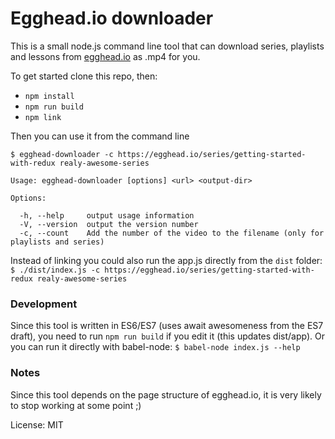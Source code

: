 # Egghead.io downloader

This is a small node.js command line tool that can download series, playlists and lessons from [egghead.io](https://egghead.io/) as .mp4 for you.

To get started clone this repo, then:

- `npm install`
- `npm run build`
- `npm link`

Then you can use it from the command line

`$ egghead-downloader -c https://egghead.io/series/getting-started-with-redux realy-awesome-series`

    Usage: egghead-downloader [options] <url> <output-dir>

    Options:

      -h, --help     output usage information
      -V, --version  output the version number
      -c, --count    Add the number of the video to the filename (only for playlists and series)


Instead of linking you could also run the app.js directly from the `dist` folder:
`$ ./dist/index.js -c https://egghead.io/series/getting-started-with-redux realy-awesome-series`

### Development
Since this tool is written in ES6/ES7 (uses await awesomeness from the ES7 draft), you need to run `npm run build` if you edit it (this updates dist/app). Or you can run it directly with babel-node: `$ babel-node index.js --help`

### Notes
Since this tool depends on the page structure of egghead.io, it is very likely to stop working at some point ;)

License: MIT
